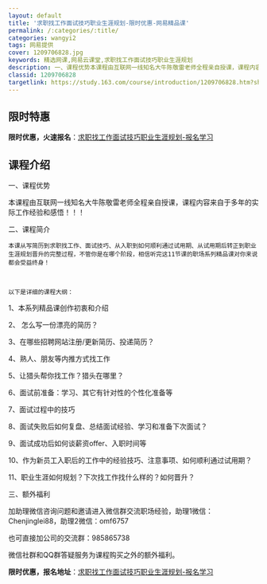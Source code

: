 ```yaml
---
layout: default
title: '求职找工作面试技巧职业生涯规划-限时优惠-网易精品课'
permalink: /:categories/:title/
categories: wangyi2
tags: 网易提供
cover: 1209706828.jpg
keywords: 精选网课,网易云课堂,求职找工作面试技巧职业生涯规划
description: 一、课程优势本课程由互联网一线知名大牛陈敬雷老师全程亲自授课，课程内容来自于多年的实际工作经验和感悟！！！二、课程简介本
classid: 1209706828
targetlink: https://study.163.com/course/introduction/1209706828.htm?share=1&shareId=1025206652&utm_campaign=share&utm_medium=iphoneShare&utm_source=&utm_u=1025206652
---
```


## 限时特惠

**限时优惠，火速报名**：[求职找工作面试技巧职业生涯规划-报名学习](https://study.163.com/course/introduction/1209706828.htm?share=1&shareId=1025206652&utm_campaign=share&utm_medium=iphoneShare&utm_source=&utm_u=1025206652)

## 课程介绍

一、课程优势



本课程由互联网一线知名大牛陈敬雷老师全程亲自授课，课程内容来自于多年的实际工作经验和感悟！！！



二、课程简介



    本课从写简历到求职找工作、面试技巧、从入职到如何顺利通过试用期、从试用期后转正到职业生涯规划晋升的完整过程，不管你是在哪个阶段，相信听完这11节课的职场系列精品课对你来说都会受益终身！

	

	以下是详细的课程大纲：

	

1、本系列精品课创作初衷和介绍	



2、 怎么写一份漂亮的简历？



3、在哪些招聘网站注册/更新简历、投递简历？



4、熟人、朋友等内推方式找工作



5、让猎头帮你找工作？猎头在哪里？



6、面试前准备：学习、其它有针对性的个性化准备等



7、面试过程中的技巧



8、面试失败后如何复盘、总结面试经验、学习和准备下次面试？



9、面试成功后如何谈薪资offer、入职时间等



10、作为新员工入职后的工作中的经验技巧、注意事项、如何顺利通过试用期？



11、职业生涯如何规划？下次找工作找什么样的？如何晋升？



三、额外福利



加助理微信咨询问题和邀请进入微信群交流职场经验，助理1微信：Chenjinglei88，助理2微信：omf6757

也可直接加公司的交流群：985865738

微信社群和QQ群答疑服务为课程购买之外的额外福利。

**限时优惠，报名地址**：[求职找工作面试技巧职业生涯规划-报名学习](https://study.163.com/course/introduction/1209706828.htm?share=1&shareId=1025206652&utm_campaign=share&utm_medium=iphoneShare&utm_source=&utm_u=1025206652)

